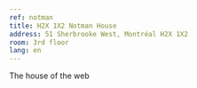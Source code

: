 ```yaml
---
ref: notman
title: H2X 1X2 Notman House
address: 51 Sherbrooke West, Montréal H2X 1X2
room: 3rd floor
lang: en
---
```

The house of the web
